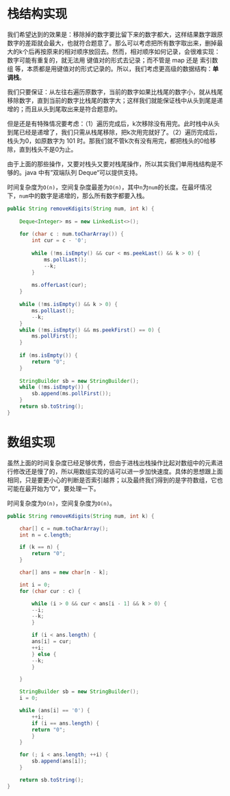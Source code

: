 # 栈结构实现

我们希望达到的效果是：移除掉的数字要比留下来的数字都大，这样结果数字跟原数字的差距就会最大，也就符合题意了。那么可以考虑把所有数字取出来，删掉最大的k个后再按原来的相对顺序放回去。然而，相对顺序如何记录，会很难实现：数字可能有重复的，就无法用 键值对的形式去记录；而不管是 map 还是 索引数组 等，本质都是用键值对的形式记录的。所以，我们考虑更高级的数据结构：**单调栈**。

我们只要保证：从左往右遍历原数字，当前的数字如果比栈尾的数字小，就从栈尾移除数字，直到当前的数字比栈尾的数字大；这样我们就能保证栈中从头到尾是递增的；而且从头到尾取出来是符合题意的。

但是还是有特殊情况要考虑：（1）遍历完成后，k次移除没有用完。此时栈中从头到尾已经是递增了，我们只需从栈尾移除，把k次用完就好了。（2）遍历完成后，栈头为0，如原数字为 101 时。那我们就不管k次有没有用完，都把栈头的0给移除，直到栈头不是0为止。

由于上面的那些操作，又要对栈头又要对栈尾操作，所以其实我们单用栈结构是不够的。java 中有”双端队列 Deque“可以提供支持。

时间复杂度为`O(n)`，空间复杂度最差为`O(n)`，其中`n`为`num`的长度。在最坏情况下，`num`中的数字是递增的，那么所有数字都要入栈。

```java
public String removeKdigits(String num, int k) {
	
    Deque<Integer> ms = new LinkedList<>();
    
    for (char c : num.toCharArray()) {
        int cur = c - '0';
        
        while (!ms.isEmpty() && cur < ms.peekLast() && k > 0) {
            ms.pollLast();
            --k;
        }
        
        ms.offerLast(cur);
    }
    
    while (!ms.isEmpty() && k > 0) {
        ms.pollLast();
        --k;
    }
    while (!ms.isEmpty() && ms.peekFirst() == 0) {
        ms.pollFirst();
    }
    
    if (ms.isEmpty()) {
        return "0";
    }
    
    StringBuilder sb = new StringBuilder();
    while (!ms.isEmpty()) {
        sb.append(ms.pollFirst());
    }
    return sb.toString();
}
```

# 数组实现

虽然上面的时间复杂度已经足够优秀，但由于进栈出栈操作比起对数组中的元素进行修改还是慢了的，所以用数组实现的话可以进一步加快速度。具体的思想跟上面相同，只是要更小心的判断是否索引越界；以及最终我们得到的是字符数组，它也可能在最开始为”0“，要处理一下。

时间复杂度为`O(n)`，空间复杂度为`O(n)`。

```java
public String removeKdigits(String num, int k) {

	char[] c = num.toCharArray();
	int n = c.length;

	if (k == n) {
		return "0";
	}

	char[] ans = new char[n - k];

	int i = 0;
	for (char cur : c) {

		while (i > 0 && cur < ans[i - 1] && k > 0) {
		--i;
		--k;
		}

		if (i < ans.length) {
		ans[i] = cur;
		++i;
		} else {
		--k;
		}

	}

	StringBuilder sb = new StringBuilder();
	i = 0;

	while (ans[i] == '0') {
		++i;
		if (i == ans.length) {
		return "0";
		}
	}

	for (; i < ans.length; ++i) {
		sb.append(ans[i]);
	}

	return sb.toString();
}
```
